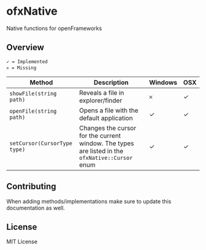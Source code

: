 # ofxNative


Native functions for openFrameworks


## Overview


	✓ = Implemented
	𐄂 = Missing


Method|Description|Windows|OSX
-------|------------------|---|---
`showFile(string path)`|Reveals a file in explorer/finder|𐄂|✓
`openFile(string path)`|Opens a file with the default application|✓|✓
`setCursor(CursorType type)`|Changes the cursor for the current window. The types are listed in the `ofxNative::Cursor` enum |✓|✓


## Contributing 

When adding methods/implementations make sure to update this documentation as well. 

## License

MIT License